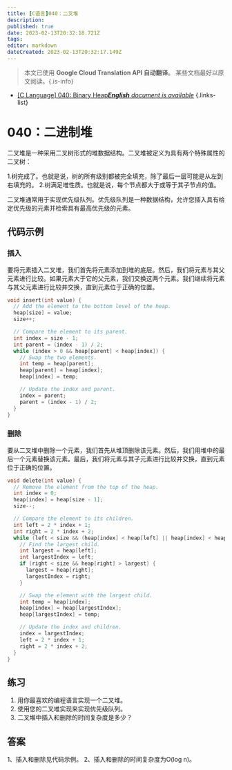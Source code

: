 ```yaml
---
title: [C语言]040：二叉堆
description: 
published: true
date: 2023-02-13T20:32:18.721Z
tags: 
editor: markdown
dateCreated: 2023-02-13T20:32:17.149Z
---
```


> 本文已使用 **Google Cloud Translation API 自动翻译**。
某些文档最好以原文阅读。{.is-info}



- [[C Language] 040: Binary Heap***English** document is available*](/en/Knowledge-base/Algorithm/c-language-040-binary-heap)
{.links-list}


# 040：二进制堆

二叉堆是一种采用二叉树形式的堆数据结构。二叉堆被定义为具有两个特殊属性的二叉树：

1.树完成了。也就是说，树的所有级别都被完全填充，除了最后一层可能是从左到右填充的。
2.树满足堆性质。也就是说，每个节点都大于或等于其子节点的值。

二叉堆通常用于实现优先级队列。优先级队列是一种数据结构，允许您插入具有给定优先级的元素并检索具有最高优先级的元素。

## 代码示例

### 插入

要将元素插入二叉堆，我们首先将元素添加到堆的底层。然后，我们将元素与其父元素进行比较。如果元素大于它的父元素，我们交换这两个元素。我们继续将元素与其父元素进行比较并交换，直到元素位于正确的位置。

```c
void insert(int value) {
  // Add the element to the bottom level of the heap.
  heap[size] = value;
  size++;

  // Compare the element to its parent.
  int index = size - 1;
  int parent = (index - 1) / 2;
  while (index > 0 && heap[parent] < heap[index]) {
    // Swap the two elements.
    int temp = heap[parent];
    heap[parent] = heap[index];
    heap[index] = temp;

    // Update the index and parent.
    index = parent;
    parent = (index - 1) / 2;
  }
}
```

### 删除

要从二叉堆中删除一个元素，我们首先从堆顶删除该元素。然后，我们用堆中的最后一个元素替换该元素。最后，我们将元素与其子元素进行比较并交换，直到元素位于正确的位置。

```c
void delete(int value) {
  // Remove the element from the top of the heap.
  int index = 0;
  heap[index] = heap[size - 1];
  size--;

  // Compare the element to its children.
  int left = 2 * index + 1;
  int right = 2 * index + 2;
  while (left < size && (heap[index] < heap[left] || heap[index] < heap[right])) {
    // Find the largest child.
    int largest = heap[left];
    int largestIndex = left;
    if (right < size && heap[right] > largest) {
      largest = heap[right];
      largestIndex = right;
    }

    // Swap the element with the largest child.
    int temp = heap[index];
    heap[index] = heap[largestIndex];
    heap[largestIndex] = temp;

    // Update the index and children.
    index = largestIndex;
    left = 2 * index + 1;
    right = 2 * index + 2;
  }
}
```

## 练习

1. 用你最喜欢的编程语言实现一个二叉堆。
2. 使用您的二叉堆实现来实现优先级队列。
3. 二叉堆中插入和删除的时间复杂度是多少？

## 答案

1、插入和删除见代码示例。
2、插入和删除的时间复杂度为O(log n)。